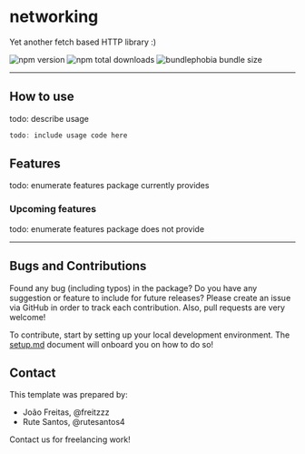 # networking

Yet another fetch based HTTP library :)

![npm version](https://badgen.net/npm/v/@web-pacotes/networking) ![npm total downloads](https://badgen.net/npm/dt/@web-pacotes/networking) ![bundlephobia bundle size](https://badgen.net/bundlephobia/min/@web-pacotes/networking)

---

## How to use

todo: describe usage

```typescript
todo: include usage code here
```

## Features

todo: enumerate features package currently provides

### Upcoming features

todo: enumerate features package does not provide

---

## Bugs and Contributions

Found any bug (including typos) in the package? Do you have any suggestion
or feature to include for future releases? Please create an issue via
GitHub in order to track each contribution. Also, pull requests are very
welcome!

To contribute, start by setting up your local development environment. The [setup.md](setup.md) document will onboard you on how to do so!

## Contact

This template was prepared by:

- João Freitas, @freitzzz
- Rute Santos, @rutesantos4

Contact us for freelancing work!
